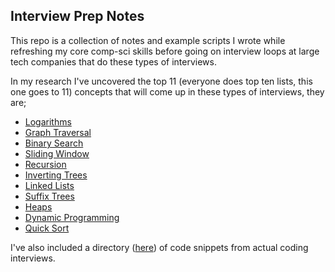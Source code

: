 ## Interview Prep Notes

This repo is a collection of notes and example scripts I wrote while refreshing
my core comp-sci skills before going on interview loops at large tech companies
that do these types of interviews.

In my research I've uncovered the top 11 (everyone does top ten lists, this one
goes to 11) concepts that will come up in these types of interviews, they are;

- [Logarithms](code-samples/python/logarithms)
- [Graph Traversal](code-samples/python/graph-traversal)
- [Binary Search](code-samples/python/binary-search)
- [Sliding Window](code-samples/python/sliding-window)
- [Recursion](code-samples/python/recursion)
- [Inverting Trees](code-samples/python/inverting-trees)
- [Linked Lists](code-samples/python/linked-lists)
- [Suffix Trees](code-samples/python/suffix-trees)
- [Heaps](code-samples/python/heaps/)
- [Dynamic Programming](code-samples/python/dyanmic_programming)
- [Quick Sort](code-samples/python/quick-sort)

I've also included a directory
([here](code-samples/python/samples-from-actual-interviews)) of code snippets from actual coding interviews.
